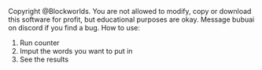 Copyright @Blockworlds. You are not allowed to modify, copy or download this software for profit, but educational purposes are okay. Message bubuai on discord if you find a bug.
How to use: 
1. Run counter
2. Imput the words you want to put in
3. See the results
